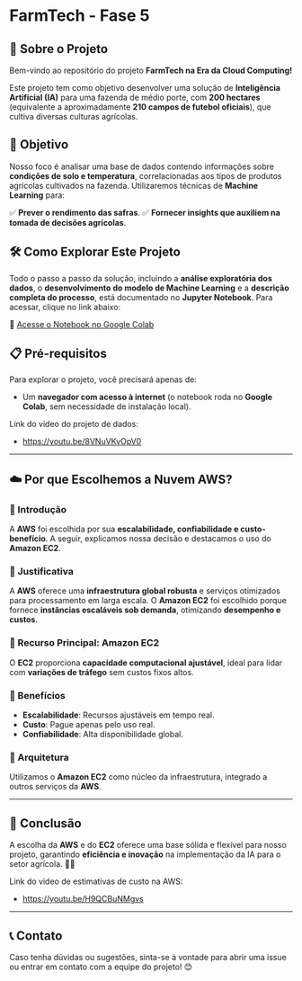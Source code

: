 # FarmTech - Fase 5

## 📌 Sobre o Projeto
Bem-vindo ao repositório do projeto **FarmTech na Era da Cloud Computing!**

Este projeto tem como objetivo desenvolver uma solução de **Inteligência Artificial (IA)** para uma fazenda de médio porte, com **200 hectares** (equivalente a aproximadamente **210 campos de futebol oficiais**), que cultiva diversas culturas agrícolas.

## 🎯 Objetivo

Nosso foco é analisar uma base de dados contendo informações sobre **condições de solo e temperatura**, correlacionadas aos tipos de produtos agrícolas cultivados na fazenda. Utilizaremos técnicas de **Machine Learning** para:

✅ **Prever o rendimento das safras**.
✅ **Fornecer insights que auxiliem na tomada de decisões agrícolas**.

## 🛠 Como Explorar Este Projeto

Todo o passo a passo da solução, incluindo a **análise exploratória dos dados**, o **desenvolvimento do modelo de Machine Learning** e a **descrição completa do processo**, está documentado no **Jupyter Notebook**. Para acessar, clique no link abaixo:

📂 [Acesse o Notebook no Google Colab](https://colab.research.google.com/drive/1X0IJgNZXU0HKwvftT_X3ZrtLTBDIrJqX)

## 📋 Pré-requisitos

Para explorar o projeto, você precisará apenas de:
- Um **navegador com acesso à internet** (o notebook roda no **Google Colab**, sem necessidade de instalação local).

Link do video do projeto de dados:

- https://youtu.be/8VNuVKvOpV0

---

## ☁️ Por que Escolhemos a Nuvem AWS?

### 🔹 Introdução
A **AWS** foi escolhida por sua **escalabilidade, confiabilidade e custo-benefício**. A seguir, explicamos nossa decisão e destacamos o uso do **Amazon EC2**.

### 🔹 Justificativa
A **AWS** oferece uma **infraestrutura global robusta** e serviços otimizados para processamento em larga escala. O **Amazon EC2** foi escolhido porque fornece **instâncias escaláveis sob demanda**, otimizando **desempenho e custos**.

### 🔹 Recurso Principal: Amazon EC2
O **EC2** proporciona **capacidade computacional ajustável**, ideal para lidar com **variações de tráfego** sem custos fixos altos.

### 🔹 Benefícios
- **Escalabilidade**: Recursos ajustáveis em tempo real.
- **Custo**: Pague apenas pelo uso real.
- **Confiabilidade**: Alta disponibilidade global.

### 🔹 Arquitetura
Utilizamos o **Amazon EC2** como núcleo da infraestrutura, integrado a outros serviços da **AWS**.

---

## 🔎 Conclusão
A escolha da **AWS** e do **EC2** oferece uma base sólida e flexível para nosso projeto, garantindo **eficiência e inovação** na implementação da IA para o setor agrícola. 🚀🌱

Link do video de estimativas de custo na AWS:

- https://youtu.be/H9QCBuNMgvs

---

## 📞 Contato
Caso tenha dúvidas ou sugestões, sinta-se à vontade para abrir uma issue ou entrar em contato com a equipe do projeto! 😊
